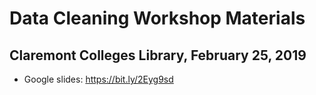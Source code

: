 # Data Cleaning Workshop Materials
## Claremont Colleges Library, February 25, 2019

* Google slides: https://bit.ly/2Eyg9sd
